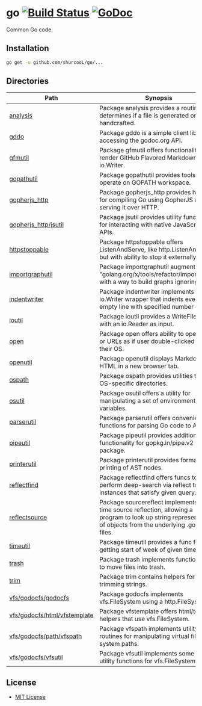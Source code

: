 # go [![Build Status](https://travis-ci.org/shurcooL/go.svg?branch=master)](https://travis-ci.org/shurcooL/go) [![GoDoc](https://godoc.org/github.com/shurcooL/go?status.svg)](https://godoc.org/github.com/shurcooL/go)

Common Go code.

Installation
------------

```bash
go get -u github.com/shurcooL/go/...
```

Directories
-----------

| Path                                                                                                  | Synopsis                                                                                                                                                          |
|-------------------------------------------------------------------------------------------------------|-------------------------------------------------------------------------------------------------------------------------------------------------------------------|
| [analysis](https://godoc.org/github.com/shurcooL/go/analysis)                                         | Package analysis provides a routine that determines if a file is generated or handcrafted.                                                                        |
| [gddo](https://godoc.org/github.com/shurcooL/go/gddo)                                                 | Package gddo is a simple client library for accessing the godoc.org API.                                                                                          |
| [gfmutil](https://godoc.org/github.com/shurcooL/go/gfmutil)                                           | Package gfmutil offers functionality to render GitHub Flavored Markdown to io.Writer.                                                                             |
| [gopathutil](https://godoc.org/github.com/shurcooL/go/gopathutil)                                     | Package gopathutil provides tools to operate on GOPATH workspace.                                                                                                 |
| [gopherjs_http](https://godoc.org/github.com/shurcooL/go/gopherjs_http)                               | Package gopherjs_http provides helpers for compiling Go using GopherJS and serving it over HTTP.                                                                  |
| [gopherjs_http/jsutil](https://godoc.org/github.com/shurcooL/go/gopherjs_http/jsutil)                 | Package jsutil provides utility functions for interacting with native JavaScript APIs.                                                                            |
| [httpstoppable](https://godoc.org/github.com/shurcooL/go/httpstoppable)                               | Package httpstoppable offers ListenAndServe, like http.ListenAndServe, but with ability to stop it externally.                                                    |
| [importgraphutil](https://godoc.org/github.com/shurcooL/go/importgraphutil)                           | Package importgraphutil augments "golang.org/x/tools/refactor/importgraph" with a way to build graphs ignoring tests.                                             |
| [indentwriter](https://godoc.org/github.com/shurcooL/go/indentwriter)                                 | Package indentwriter implements an io.Writer wrapper that indents every non-empty line with specified number of tabs.                                             |
| [ioutil](https://godoc.org/github.com/shurcooL/go/ioutil)                                             | Package ioutil provides a WriteFile func with an io.Reader as input.                                                                                              |
| [open](https://godoc.org/github.com/shurcooL/go/open)                                                 | Package open offers ability to open files or URLs as if user double-clicked it in their OS.                                                                       |
| [openutil](https://godoc.org/github.com/shurcooL/go/openutil)                                         | Package openutil displays Markdown or HTML in a new browser tab.                                                                                                  |
| [ospath](https://godoc.org/github.com/shurcooL/go/ospath)                                             | Package ospath provides utilities to get OS-specific directories.                                                                                                 |
| [osutil](https://godoc.org/github.com/shurcooL/go/osutil)                                             | Package osutil offers a utility for manipulating a set of environment variables.                                                                                  |
| [parserutil](https://godoc.org/github.com/shurcooL/go/parserutil)                                     | Package parserutil offers convenience functions for parsing Go code to AST.                                                                                       |
| [pipeutil](https://godoc.org/github.com/shurcooL/go/pipeutil)                                         | Package pipeutil provides additional functionality for gopkg.in/pipe.v2 package.                                                                                  |
| [printerutil](https://godoc.org/github.com/shurcooL/go/printerutil)                                   | Package printerutil provides formatted printing of AST nodes.                                                                                                     |
| [reflectfind](https://godoc.org/github.com/shurcooL/go/reflectfind)                                   | Package reflectfind offers funcs to perform deep-search via reflect to find instances that satisfy given query.                                                   |
| [reflectsource](https://godoc.org/github.com/shurcooL/go/reflectsource)                               | Package sourcereflect implements run-time source reflection, allowing a program to look up string representation of objects from the underlying .go source files. |
| [timeutil](https://godoc.org/github.com/shurcooL/go/timeutil)                                         | Package timeutil provides a func for getting start of week of given time.                                                                                         |
| [trash](https://godoc.org/github.com/shurcooL/go/trash)                                               | Package trash implements functionality to move files into trash.                                                                                                  |
| [trim](https://godoc.org/github.com/shurcooL/go/trim)                                                 | Package trim contains helpers for trimming strings.                                                                                                               |
| [vfs/godocfs/godocfs](https://godoc.org/github.com/shurcooL/go/vfs/godocfs/godocfs)                   | Package godocfs implements vfs.FileSystem using a http.FileSystem.                                                                                                |
| [vfs/godocfs/html/vfstemplate](https://godoc.org/github.com/shurcooL/go/vfs/godocfs/html/vfstemplate) | Package vfstemplate offers html/template helpers that use vfs.FileSystem.                                                                                         |
| [vfs/godocfs/path/vfspath](https://godoc.org/github.com/shurcooL/go/vfs/godocfs/path/vfspath)         | Package vfspath implements utility routines for manipulating virtual file system paths.                                                                           |
| [vfs/godocfs/vfsutil](https://godoc.org/github.com/shurcooL/go/vfs/godocfs/vfsutil)                   | Package vfsutil implements some I/O utility functions for vfs.FileSystem.                                                                                         |

License
-------

-	[MIT License](https://opensource.org/licenses/mit-license.php)
